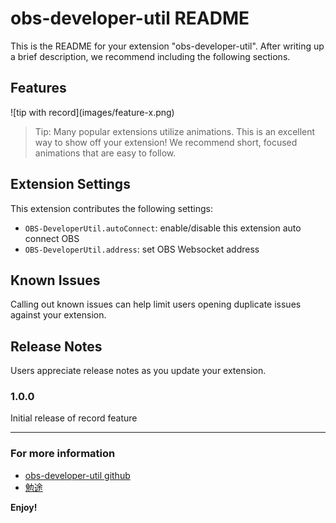 # obs-developer-util README

This is the README for your extension "obs-developer-util". After writing up a brief description, we recommend including the following sections.

## Features

\!\[tip with record\]\(images/feature-x.png\)

> Tip: Many popular extensions utilize animations. This is an excellent way to show off your extension! We recommend short, focused animations that are easy to follow.

## Extension Settings

This extension contributes the following settings:

- `OBS-DeveloperUtil.autoConnect`: enable/disable this extension auto connect OBS
- `OBS-DeveloperUtil.address`: set OBS Websocket address

## Known Issues

Calling out known issues can help limit users opening duplicate issues against your extension.

## Release Notes

Users appreciate release notes as you update your extension.

### 1.0.0

Initial release of record feature

---

### For more information

- [obs-developer-util github](https://github.com/GoooIce/obs-developer-util.git)
- [勉途](https://miantu.net/)

**Enjoy!**
